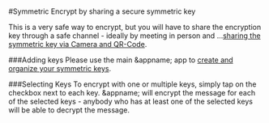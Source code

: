<a name="sym"><br/></a>
#Symmetric
Encrypt by sharing a secure symmetric key

This is a very safe way to encrypt, but you will have to share the encryption key through a safe channel - ideally by meeting in person and …[sharing the symmetric key via Camera and QR-Code](/encryption-parameters/symmetric-keys/key-create).

###Adding keys
Please use the main &appname; app to [create and organize your symmetric keys](/encryption-parameters/symmetric-keys).

###Selecting Keys
To encrypt with one or multiple keys, simply tap on the checkbox next to each key. &appname; will encrypt the message for each of the selected keys - anybody who has at least one of the selected keys will be able to decrypt the message.
